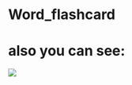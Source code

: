 # Word_flashcard

<h1>also you can see:</h1>



<img src='https://github.com/pejmanbtc/Word_flashcard/assets/95918753/1702eff8-f32c-4235-b14a-5a34a8e6bd27'>
